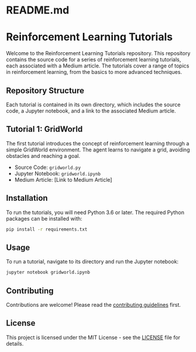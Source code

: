 # README.md


# Reinforcement Learning Tutorials

Welcome to the Reinforcement Learning Tutorials repository. This repository contains the source code for a series of reinforcement learning tutorials, each associated with a Medium article. The tutorials cover a range of topics in reinforcement learning, from the basics to more advanced techniques.

## Repository Structure

Each tutorial is contained in its own directory, which includes the source code, a Jupyter notebook, and a link to the associated Medium article.

## Tutorial 1: GridWorld

The first tutorial introduces the concept of reinforcement learning through a simple GridWorld environment. The agent learns to navigate a grid, avoiding obstacles and reaching a goal.

- Source Code: `gridworld.py`
- Jupyter Notebook: `gridworld.ipynb`
- Medium Article: [Link to Medium Article]

## Installation

To run the tutorials, you will need Python 3.6 or later. The required Python packages can be installed with:

```bash
pip install -r requirements.txt
```

## Usage

To run a tutorial, navigate to its directory and run the Jupyter notebook:

```bash
jupyter notebook gridworld.ipynb
```

## Contributing

Contributions are welcome! Please read the [contributing guidelines](CONTRIBUTING.md) first.

## License

This project is licensed under the MIT License - see the [LICENSE](LICENSE) file for details.
